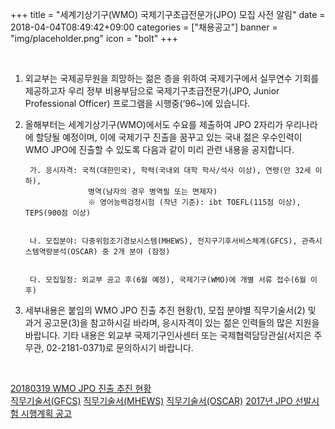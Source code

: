 +++
title = "세계기상기구(WMO) 국제기구초급전문가(JPO) 모집 사전 알림"
date = 2018-04-04T08:49:42+09:00
categories = ["채용공고"]
banner = "img/placeholder.png"
icon = "bolt"
+++

<!--more-->

<br>

1. 외교부는 국제공무원을 희망하는 젊은 층을 위하여 국제기구에서 실무연수 기회를 제공하고자 우리 정부 비용부담으로 국제기구초급전문가(JPO, Junior Professional Officer) 프로그램을 시행중(‘96~)에 있습니다.


2. 올해부터는 세계기상기구(WMO)에서도 수요를 제출하여 JPO 2자리가 우리나라에 할당될 예정이며, 이에 국제기구 진출을 꿈꾸고 있는 국내 젊은 우수인력이 WMO JPO에 진출할 수 있도록 다음과 같이 미리 관련 내용을 공지합니다.

        가. 응시자격: 국적(대한민국), 학력(국내외 대학 학사/석사 이상), 연령(만 32세 이하),
                     병역(남자의 경우 병역필 또는 면제자)
                     ※ 영어능력검정시험 (작년 기준): ibt TOEFL(115점 이상), TEPS(900점 이상)


        나. 모집분야: 다중위험조기경보시스템(MHEWS), 전지구기후서비스체계(GFCS), 관측시스템역량분석(OSCAR) 중 2개 분야 (잠정)


        다. 모집일정: 외교부 공고 후(6월 예정), 국제기구(WMO)에 개별 서류 접수(6월 이후)


3. 세부내용은 붙임의 WMO JPO 진출 추진 현황(1), 모집 분야별 직무기술서(2) 및 과거 공고문(3)을 참고하시길 바라며, 응시자격이 있는 젊은 인력들의 많은 지원을 바랍니다. 기타 내용은 외교부 국제기구인사센터 또는 국제협력담당관실(서지은 주무관, 02-2181-0371)로 문의하시기 바랍니다.


<br>

[20180319 WMO JPO 진출 추진 현황](/atmoskor/files/20180319_WMO_JPO_진출_추진_현황.hwp)  
[직무기술서(GFCS)](/atmoskor/files/직무기술서_GFCS.DOC)
[직무기술서(MHEWS)](/atmoskor/files/직무기술서_MHEWS.DOC)
[직무기술서(OSCAR)](/atmoskor/files/직무기술서_OSCAR.DOC)
[2017년 JPO 선발시험 시행계획 공고](/atmoskor/files/★2017년_JPO_선발시험_시행계획_공고.hwp)

<br>
